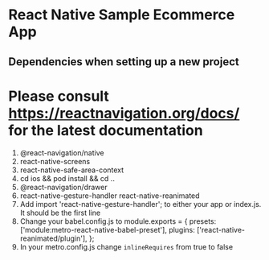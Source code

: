 # React Native Sample Ecommerce App

## Dependencies when setting up a new project
# Please consult https://reactnavigation.org/docs/ for the latest documentation
1. @react-navigation/native
2. react-native-screens 
3. react-native-safe-area-context
4. cd ios && pod install && cd ..
5. @react-navigation/drawer
6. react-native-gesture-handler react-native-reanimated
7. Add import 'react-native-gesture-handler'; to either your app or index.js. It should be the first line
8. Change your babel.config.js to
module.exports = {
  presets: ['module:metro-react-native-babel-preset'],
  plugins: ['react-native-reanimated/plugin'],
};
9. In your metro.config.js change `inlineRequires` from true to false